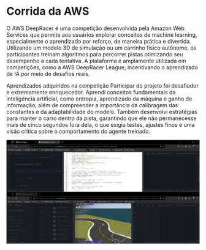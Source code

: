 # Corrida da AWS
O AWS DeepRacer é uma competição desenvolvida pela Amazon Web Services que permite aos usuários explorar conceitos de machine learning, especialmente o aprendizado por reforço, de maneira prática e divertida. Utilizando um modelo 3D de simulação ou um carrinho físico autônomo, os participantes treinam algoritmos para percorrer pistas otimizando seu desempenho a cada tentativa. A plataforma é amplamente utilizada em competições, como a AWS DeepRacer League, incentivando o aprendizado de IA por meio de desafios reais.

Aprendizados adquiridos na competição
Participar do projeto foi desafiador e extremamente enriquecedor. Aprendi conceitos fundamentais da inteligência artificial, como entropia, aprendizado da máquina e ganho de informação, além de compreender a importância da calibragem das constantes e da adaptabilidade do modelo. Também desenvolvi estratégias para manter o carro dentro da pista, garantindo que ele não permanecesse mais de cinco segundos fora dela, o que exigiu testes, ajustes finos e uma visão crítica sobre o comportamento do agente treinado.

![Carrinho DeepRacer em pista](imagem-carro.png)
